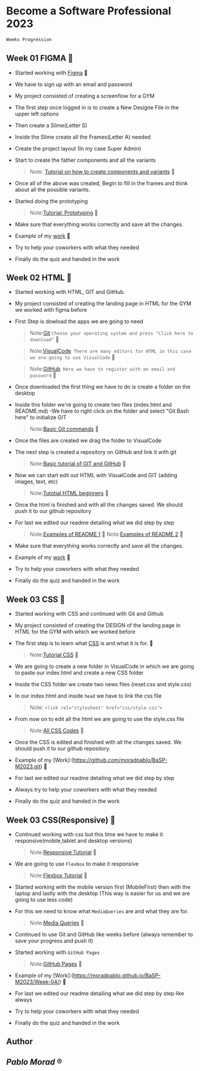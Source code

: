 # Become a Software Professional 2023

```bash
Weeks Progression
```

## Week 01 **FIGMA** :pushpin:

- Started working with [Figma](https://www.figma.com/) :speech_balloon:
- We have to sign up with an email and password
- My project consisted of creating a screenflow for a GYM
- The first step once logged in is to create a New Designe File in the upper left options
- Then create a Slime(Letter S)
- Inside the Slime create all the Frames(Letter A) needed
- Create the project layout (In my case Super Admin)
- Start to create the father components and all the variants

  > Note: [Tutorial on how to create components and variants](https://www.youtube.com/watch?v=BbTiMmnsjqE&ab_channel=CalerEdwards) :cinema:

- Once all of the above was created, Begin to fill in the frames and think about all the possible variants.
- Started doing the prototyping

  > Note:[Tutorial: Prototyping](https://www.youtube.com/watch?v=-sAAa-CCOcg&ab_channel=Figma) :cinema:

- Make sure that everything works correctly and save all the changes.
- Example of my [work](https://www.figma.com/file/qVvOSwgA0WmUkM7e2ygRIN/UI-kit-RR?node-id=1215-949&t=I67pTJIDrJWzNNjp-0) :speech_balloon:
- Try to help your coworkers with what they needed
- Finally do the quiz and handed in the work

## Week 02 **HTML** :pushpin:

- Started working with HTML, GIT and GitHub.
- My project consisted of creating the landing page in HTML for the GYM we worked with figma before
- First Step is dowload the apps we are going to need

  > Note:[Git](https://git-scm.com/downloads) `Choose your operating system and press "Click here to download"` :speech_balloon:

  > Note:[VisualCode](https://code.visualstudio.com/Download)` There are many editors for HTML in this case we are going to use VisualCode` :speech_balloon:

  > Note:[GitHub](https://github.com/)` Here we have to register with an email and password` :speech_balloon:

- Once downloaded the first thing we have to do is create a folder on the desktop
- Inside this folder we're going to create two files (index.html and README.md)
  -We have to right click on the folder and select "Git Bash here" to initialize GIT

  > Note:[Basic Git commands](https://confluence.atlassian.com/bitbucketserver/basic-git-commands-776639767.html) :cinema:

- Once the files are created we drag the folder to VisualCode
- The next step is created a repository on GitHub and link it with git

  > Note:[Basic tutorial of GIT and GitHub](https://www.youtube.com/watch?v=vGK-lWIs3sA&ab_channel=RadiumRocketLearning) :cinema:

- Now we can start edit out HTML with VisualCode and GIT (adding images, text, etc)

  > Note:[Tutotial HTML beginners](https://www.youtube.com/watch?v=UB1O30fR-EE&ab_channel=TraversyMedia) :cinema:

- Once the html is finished and with all the changes saved. We should push it to our github repository
- For last we edited our readme detailing what we did step by step

  > Note:[Examples of README 1](https://www.makeareadme.com/) :speech_balloon:
  > Note:[Examples of README 2](https://dillinger.io/) :speech_balloon:

- Make sure that everything works correctly and save all the changes.
- Example of my [work](https://github.com/moradpablo/BaSP-M2023) :speech_balloon:
- Try to help your coworkers with what they needed
- Finally do the quiz and handed in the work

## Week 03 **CSS** :pushpin:

- Started working with CSS and continued with Git and Github
- My project consisted of creating the DESIGN of the landing page in HTML for the GYM with which we worked before
- The first step is to learn what [CSS](https://developer.mozilla.org/es/docs/Learn/Getting_started_with_the_web/CSS_basics) is and what it is for. :speech_balloon:

  > Note:[Tutorial CSS](https://www.youtube.com/watch?v=yfoY53QXEnI&ab_channel=TraversyMedia) :cinema:

- We are going to create a new folder in VisualCode in which we are going to paste our index.html and create a new CSS folder
- Inside the CSS folder we create two news files (reset.css and style.css)
- In our index.html and inside `head` we have to link the css file

  > Note: `<link rel="stylesheet" href="css/style.css">`

- From now on to edit all the html we are going to use the style.css file

  > Note:[All CSS Codes](https://www.w3schools.com/css/default.asp) :speech_balloon:

- Once the CSS is edited and finished with all the changes saved. We should push it to our github repository.
- Example of my [Work]:(https://github.com/moradpablo/BaSP-M2023.git) :speech_balloon:
- For last we edited our readme detailing what we did step by step
- Always try to help your coworkers with what they needed
- Finally do the quiz and handed in the work

## Week 03 **CSS**(Responsive) :pushpin:

- Continued working with css but this time we have to make it responsive(mobile,tablet and desktop versions)

  > Note:[Responsive Tutorial](https://www.youtube.com/watch?v=Wm6CUkswsNw&ab_channel=TraversyMedia) :cinema:

- We are going to use `Flexbox` to make it responsive

  > Note:[Flexbox Tutorial](https://www.youtube.com/watch?v=3YW65K6LcIA&ab_channel=TraversyMedia) :cinema:

- Started working with the mobile version first (MobileFirst) then with the laptop and lastly with the desktop (This way is easier for us and we are going to use less code)
- For this we need to know what `MediaQueries` are and what they are for.

  > Note:[Media Queries](https://www.w3schools.com/css/css_rwd_mediaqueries.asp) :speech_balloon:

- Continued to use Git and GitHub like weeks before (always remember to save your progress and push it)
- Started working with `GitHub Pages`

  > Note:[GitHub Pages](https://www.youtube.com/watch?v=F6S3EU5ILkM&ab_channel=JulianCedaro) :cinema:

- Example of my [Work]:(https://moradpablo.github.io/BaSP-M2023/Week-04/) :speech_balloon:
- For last we edited our readme detailing what we did step by step like always
- Try to help your coworkers with what they needed
- Finally do the quiz and handed in the work

## Author

## _Pablo Morad_ :registered:
